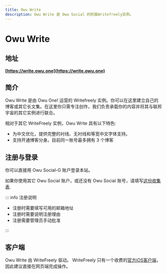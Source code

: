 ```yaml
---
title: Owu Write
description: Owu Write 是 Owu Social 的附属Writefreely实例。
---
```


# Owu Write <Badge text="主要服务" type="info" />

## 地址

**[https://write.owu.one](https://write.owu.one)**

## 简介

Owu Write 是由 Owu One! 运营的 Writefreely 实例。你可以在这里建立自己的博客或其它长文集。在这里你只需专注创作，我们负责承载你的内容并将其与联邦宇宙的其它实例进行联合。

相对于其它 WriteFreely 实例，Owu Write 具有以下特色:

- 为中文优化，提供完整的衬线、无衬线和等宽中文字体支持。
- 支持开通博客分身。目前同一账号最多拥有 3 个博客

## 注册与登录

你可以直接用 Owu Social-G 账户登录本站。

如果你使用其它 Owu Social 账户，或还没有 Owu Social 账号，请填写[这份收集表](https://forms.owu.one/k27X).

::: info 注册说明

- 注册时需要填写可用的邮箱地址
- 注册时需要说明注册理由
- 注册需要管理员手动批准

:::

## 客户端

Owu Write 由 WriteFreely 驱动。 WriteFreely 只有一个收费的[官方iOS客户端](https://apps.apple.com/us/app/writefreely/id1531530896)，因此建议直接在网页端完成操作。
